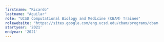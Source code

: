 ```yaml
---
firstname: "Ricardo"
lastname: "Aguilar"
role: "UCSD Computational Biology and Medicine (CBAM) Trainee"
rolewebsite: "https://sites.google.com/eng.ucsd.edu/cbam/programs/cbam-2021"
startyear: '2021'
endyear: '2021'
---
```

